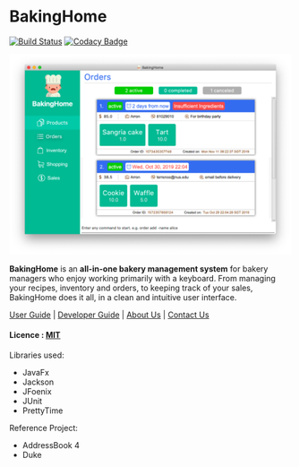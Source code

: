 # BakingHome

[![Build Status](https://travis-ci.com/AY1920S1-CS2113T-T12-3/main.svg?branch=master)](https://travis-ci.com/AY1920S1-CS2113T-T12-3/main)
[![Codacy Badge](https://api.codacy.com/project/badge/Grade/fe0f891024024abe8bebac8e46d86a08)](https://www.codacy.com/manual/AY1920S1-CS2113T-T12-3/main?utm_source=github.com&amp;utm_medium=referral&amp;utm_content=AY1920S1-CS2113T-T12-3/main&amp;utm_campaign=Badge_Grade)

![Ui](https://github.com/AY1920S1-CS2113T-T12-3/main/blob/master/docs/images/Ui.png)

**BakingHome** is an **all-in-one bakery management system** for bakery managers who enjoy working primarily with a keyboard. From managing your recipes, inventory and orders, to keeping track of your sales, BakingHome does it all, in a clean and intuitive user interface. 

[User Guide](docs/UserGuide.md) | [Developer Guide](docs/DeveloperGuide.adoc) | [About Us](docs/AboutUs.adoc) | [Contact Us](docs/ContactUs.adoc)

#### Licence : [MIT](LICENSE)


Libraries used:
- JavaFx
- Jackson
- JFoenix
- JUnit
- PrettyTime

Reference Project:
- AddressBook 4
- Duke

